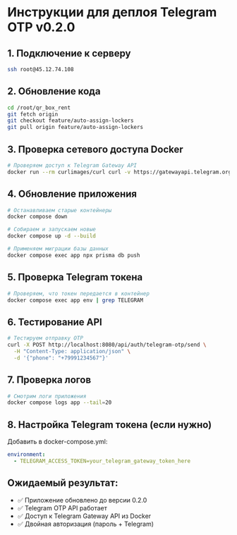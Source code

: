 # Инструкции для деплоя Telegram OTP v0.2.0

## 1. Подключение к серверу
```bash
ssh root@45.12.74.108
```

## 2. Обновление кода
```bash
cd /root/qr_box_rent
git fetch origin
git checkout feature/auto-assign-lockers
git pull origin feature/auto-assign-lockers
```

## 3. Проверка сетевого доступа Docker
```bash
# Проверяем доступ к Telegram Gateway API
docker run --rm curlimages/curl curl -v https://gatewayapi.telegram.org/sendVerificationMessage
```

## 4. Обновление приложения
```bash
# Останавливаем старые контейнеры
docker compose down

# Собираем и запускаем новые
docker compose up -d --build

# Применяем миграции базы данных
docker compose exec app npx prisma db push
```

## 5. Проверка Telegram токена
```bash
# Проверяем, что токен передается в контейнер
docker compose exec app env | grep TELEGRAM
```

## 6. Тестирование API
```bash
# Тестируем отправку OTP
curl -X POST http://localhost:8080/api/auth/telegram-otp/send \
  -H "Content-Type: application/json" \
  -d '{"phone": "+79991234567"}'
```

## 7. Проверка логов
```bash
# Смотрим логи приложения
docker compose logs app --tail=20
```

## 8. Настройка Telegram токена (если нужно)
Добавить в docker-compose.yml:
```yaml
environment:
  - TELEGRAM_ACCESS_TOKEN=your_telegram_gateway_token_here
```

## Ожидаемый результат:
- ✅ Приложение обновлено до версии 0.2.0
- ✅ Telegram OTP API работает
- ✅ Доступ к Telegram Gateway API из Docker
- ✅ Двойная авторизация (пароль + Telegram)

